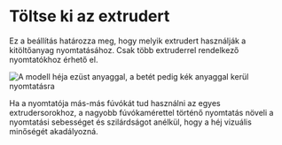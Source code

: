 # Töltse ki az extrudert

Ez a beállítás határozza meg, hogy melyik extrudert használják a kitöltőanyag nyomtatásához. Csak több extruderrel rendelkező nyomtatókhoz érhető el.

<!--screenshot {
"image_path": "infill_extruder_nr.png",
"models": [
    {
        "script": "gear.scad",
        "object_settings": {"extruder_nr": 3}
    }
],
"camera_position": [0, 0, 180],
"settings": {
    "top_layers": 0,
    "infill_extruder_nr": 1
},
"colour_scheme": "material_colour",
"colours": 32
}-->

![A modell héja ezüst anyaggal, a betét pedig kék anyaggal kerül nyomtatásra](../images/infill_extruder_nr.png)

Ha a nyomtatója más-más fúvókát tud használni az egyes extrudersorokhoz, a nagyobb fúvókamérettel történő nyomtatás növeli a nyomtatási sebességet és szilárdságot anélkül, hogy a héj vizuális minőségét akadályozná.
